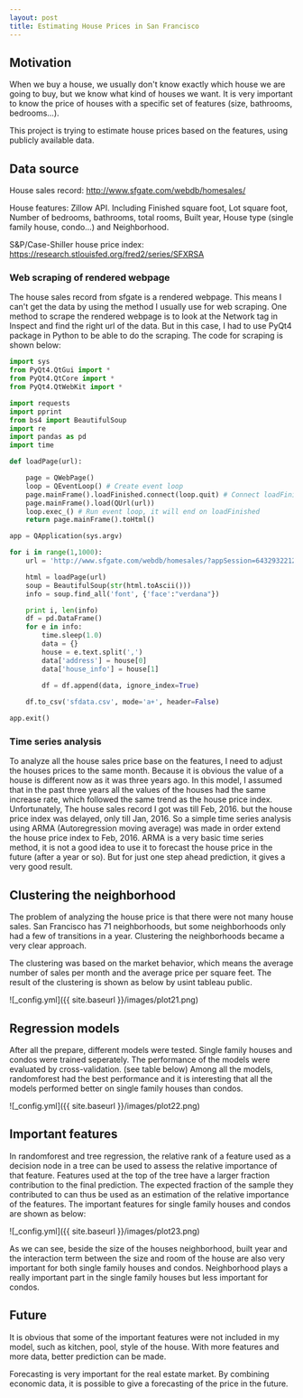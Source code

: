 ```yaml
---
layout: post
title: Estimating House Prices in San Francisco
---
```


## Motivation
When we buy a house, we usually don't know exactly which house we are going to buy, but we know what kind of houses we want.
It is very important to know the price of houses with a specific set of features (size, bathrooms, bedrooms...).

This project is trying to estimate house prices based on the features, using publicly available data.

## Data source
House sales record: http://www.sfgate.com/webdb/homesales/

House features: Zillow API. Including Finished square foot, Lot square foot, Number of bedrooms, bathrooms, total rooms, Built year, House type (single family house, condo…)
and Neighborhood.

S&P/Case-Shiller house price index: https://research.stlouisfed.org/fred2/series/SFXRSA

### Web scraping of rendered webpage
The house sales record from sfgate is a rendered webpage. This means I can't get the data by using the method I usually use for web scraping.
One method to scrape the rendered webpage is to look at the Network tag in Inspect and find the right url of the data.
But in this case, I had to use PyQt4 package in Python to be able to do the scraping.
The code for scraping is shown below:

```python
import sys
from PyQt4.QtGui import *
from PyQt4.QtCore import *
from PyQt4.QtWebKit import *

import requests
import pprint
from bs4 import BeautifulSoup
import re
import pandas as pd
import time

def loadPage(url):

    page = QWebPage()
    loop = QEventLoop() # Create event loop
    page.mainFrame().loadFinished.connect(loop.quit) # Connect loadFinished to loop quit
    page.mainFrame().load(QUrl(url))
    loop.exec_() # Run event loop, it will end on loadFinished
    return page.mainFrame().toHtml()

app = QApplication(sys.argv)

for i in range(1,1000): 
    url = 'http://www.sfgate.com/webdb/homesales/?appSession=64329322129873111204574554973483280103329065656847042053181216317168570306162401356813312547725230111651362605283184354571771674&RecordID=&PageID=2&PrevPageID=1&cpipage='+str(i)+'&CPISortType=&CPIorderBy='

    html = loadPage(url)
    soup = BeautifulSoup(str(html.toAscii()))
    info = soup.find_all('font', {'face':"verdana"})

    print i, len(info)
    df = pd.DataFrame()
    for e in info:
        time.sleep(1.0)
        data = {}
        house = e.text.split(',')
        data['address'] = house[0]
        data['house_info'] = house[1]
        
        df = df.append(data, ignore_index=True)

    df.to_csv('sfdata.csv', mode='a+', header=False)

app.exit()
```

### Time series analysis
To analyze all the house sales price base on the features, I need to adjust the houses prices to the same month. Because it is obvious
the value of a house is different now as it was three years ago.
In this model, I assumed that in the past three years all the values of the houses had the same increase rate, which followed the same 
trend as the house price index.
Unfortunately, The house sales record I got was till Feb, 2016. but the house price index was delayed, only till Jan, 2016.
So a simple time series analysis using ARMA (Autoregression moving average) was made in order extend the house price index to Feb, 2016.
ARMA is a very basic time series method, it is not a good idea to use it to forecast the house price in the future (after a year or so).
But for just one step ahead prediction, it gives a very good result.

## Clustering the neighborhood
The problem of analyzing the house price is that there were not many house sales. San Francisco has 71 neighborhoods, but some neighborhoods
only had a few of transitions in a year. Clustering the neighborhoods became a very clear approach.

The clustering was based on the market behavior, which means the average number of sales per month and the average price per square feet.
The result of the clustering is shown as below by usint tableau public.

![_config.yml]({{ site.baseurl }}/images/plot21.png)

## Regression models
After all the prepare, different models were tested. Single family houses and condos were trained seperately.
The performance of the models were evaluated by cross-validation. (see table below)
Among all the models, randomforest had the best performance and it is interesting that all the models performed better on single family
houses than condos.

![_config.yml]({{ site.baseurl }}/images/plot22.png)

## Important features
In randomforest and tree regression, the relative rank of a feature used as a decision node in a tree can be used to assess the relative
importance of that feature. Features used at the top of the tree have a larger fraction contribution to the final prediction. The expected
fraction of the sample they contributed to can thus be used as an estimation of the relative importance of the features.
The important features for single family houses and condos are shown as below:

![_config.yml]({{ site.baseurl }}/images/plot23.png)

As we can see, beside the size of the houses neighborhood, built year and the interaction term between the size and room of the house 
are also very important for both single family houses and condos. Neighborhood plays a really important part in the single family houses
but less important for condos. 

## Future
It is obvious that some of the important features were not included in my model, such as kitchen, pool, style of the house.
With more features and more data, better prediction can be made.

Forecasting is very important for the real estate market. 
By combining economic data, it is possible to give a forecasting of the price in the future.



